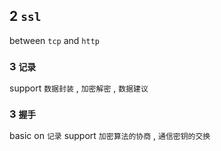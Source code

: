 ## 2 `ssl` 
between `tcp` and `http` 

### 3  `记录` 
support `数据封装` , `加密解密` , `数据建议` 



### 3  `握手` 
basic on `记录` 
support `加密算法的协商` , `通信密钥的交换` 

